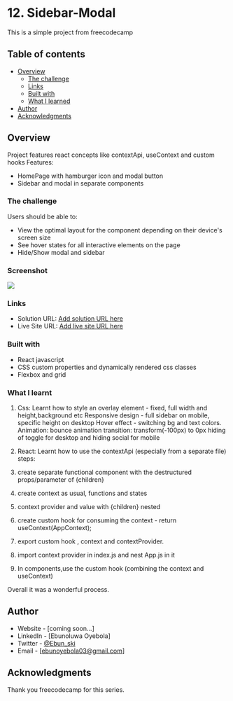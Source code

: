 # 12. Sidebar-Modal

This is a simple project from freecodecamp

## Table of contents

- [Overview](#overview)
  - [The challenge](#the-challenge)
  - [Links](#links)
  - [Built with](#built-with)
  - [What I learned](#what-i-learned)
- [Author](#author)
- [Acknowledgments](#acknowledgments)

## Overview

Project features react concepts like contextApi, useContext and custom hooks
Features: 
- HomePage with hamburger icon and modal button
- Sidebar and modal in separate components

### The challenge

Users should be able to:

- View the optimal layout for the component depending on their device's screen size
- See hover states for all interactive elements on the page
- Hide/Show modal and sidebar

### Screenshot

![](./screenshot.jpg)

### Links

- Solution URL: [Add solution URL here](https://your-solution-url.com)
- Live Site URL: [Add live site URL here](https://your-live-site-url.com)

### Built with

- React javascript
- CSS custom properties and dynamically rendered css classes
- Flexbox and grid

### What I learnt

1) Css:
   Learnt how to style an overlay element - fixed, full width and height,background etc
   Responsive design - full sidebar on mobile, specific height on desktop
   Hover effect - switching bg and text colors.
   Animation: bounce animation
   transition: transform(-100px) to 0px
   hiding of toggle for desktop and hiding social for mobile

2) React:
   Learnt how to use the contextApi (especially from a separate file)
   steps: 
  1) create separate functional component with the destructured props/parameter of {children}
  2) create context as usual, functions and states
  3) context provider and value with {children} nested
  4) create custom hook for consuming the context - return useContext(AppContext);
  5) export custom hook , context and contextProvider.
  6) import context provider in index.js and nest App.js in it
  7) In components,use the custom hook (combining the context and useContext)

Overall it was a wonderful process.

## Author

- Website - [coming soon...]
- LinkedIn - [Ebunoluwa Oyebola]
- Twitter - [@Ebun_ski](https://www.twitter.com/Ebun_ski)
- Email - [ebunoyebola03@gmail.com]

## Acknowledgments

Thank you freecodecamp for this series.
